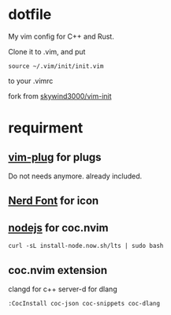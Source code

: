 # dotfile 

My vim config for C++ and Rust.

Clone it to .vim, and put
```
source ~/.vim/init/init.vim
```
to your .vimrc

fork from [skywind3000/vim-init](https://github.com/skywind3000/vim-init)

# requirment

## [vim-plug](https://github.com/junegunn/vim-plug) for plugs

Do not needs anymore. already included.

## [Nerd Font](https://github.com/ryanoasis/nerd-fonts) for icon

## [nodejs](https://nodejs.org/en/download/) for coc.nvim

```
curl -sL install-node.now.sh/lts | sudo bash
```

## coc.nvim extension
clangd for c++
server-d for dlang

```
:CocInstall coc-json coc-snippets coc-dlang
```

